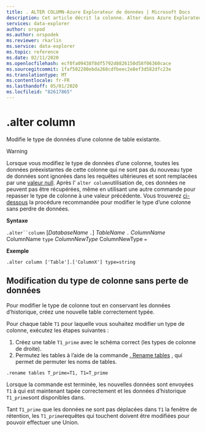 ```yaml
---
title: . ALTER COLUMN-Azure Explorateur de données | Microsoft Docs
description: Cet article décrit la colonne. Alter dans Azure Explorateur de données.
services: data-explorer
author: orspod
ms.author: orspodek
ms.reviewer: rkarlin
ms.service: data-explorer
ms.topic: reference
ms.date: 02/11/2020
ms.openlocfilehash: ecf0fa09438f8df5792d8826150d58f06360cace
ms.sourcegitcommit: 1faf502280ebda268cdfbeec2e8ef3d582dfc23e
ms.translationtype: MT
ms.contentlocale: fr-FR
ms.lasthandoff: 05/01/2020
ms.locfileid: "82617865"
---
```

# <a name="alter-column"></a>.alter column

Modifie le type de données d’une colonne de table existante.

> [!WARNING]
> Lorsque vous modifiez le type de données d’une colonne, toutes les données préexistantes de cette colonne qui ne sont pas du nouveau type de données sont ignorées dans les requêtes ultérieures et sont remplacées par une [valeur null](../query/scalar-data-types/null-values.md). Après l' `alter column`utilisation de, ces données ne peuvent pas être récupérées, même en utilisant une autre commande pour repasser le type de colonne à une valeur précédente.
> Vous trouverez [ci-dessous](#changing-column-type-without-data-loss) la procédure recommandée pour modifier le type d’une colonne sans perdre de données.

**Syntaxe** 

`.alter``column` [*DatabaseName* `.`] *TableName* `.` *ColumnName* ColumnName `type` *ColumnNewType* ColumnNewType `=`
 
**Exemple** 

```kusto
.alter column ['Table'].['ColumnX'] type=string
```

## <a name="changing-column-type-without-data-loss"></a>Modification du type de colonne sans perte de données

Pour modifier le type de colonne tout en conservant les données d’historique, créez une nouvelle table correctement typée.

Pour chaque table `T1` pour laquelle vous souhaitez modifier un type de colonne, exécutez les étapes suivantes :

1. Créez une table `T1_prime` avec le schéma correct (les types de colonne de droite).
1. Permutez les tables à l’aide de la commande [. Rename tables](rename-table-command.md) , qui permet de permuter les noms de tables.

```kusto
.rename tables T_prime=T1, T1=T_prime
```

Lorsque la commande est terminée, les nouvelles données sont envoyées `T1` à qui est maintenant tapée correctement et les données d’historique `T1_prime`sont disponibles dans.

Tant `T1_prime` que les données ne sont pas déplacées dans `T1` la fenêtre de rétention, les `T1_prime`requêtes qui touchent doivent être modifiées pour pouvoir effectuer une Union.